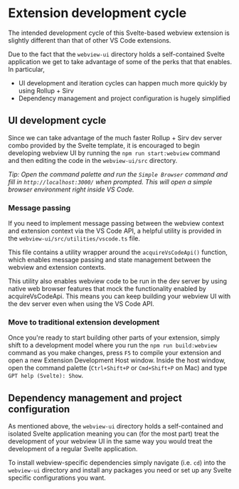 # Extension development cycle

The intended development cycle of this Svelte-based webview extension is slightly different than that of other VS Code extensions.

Due to the fact that the `webview-ui` directory holds a self-contained Svelte application we get to take advantage of some of the perks that that enables. In particular,

- UI development and iteration cycles can happen much more quickly by using Rollup + Sirv
- Dependency management and project configuration is hugely simplified

## UI development cycle

Since we can take advantage of the much faster Rollup + Sirv dev server combo provided by the Svelte template, it is encouraged to begin developing webview UI by running the `npm run start:webview` command and then editing the code in the `webview-ui/src` directory.

_Tip: Open the command palette and run the `Simple Browser` command and fill in `http://localhost:3000/` when prompted. This will open a simple browser environment right inside VS Code._

### Message passing

If you need to implement message passing between the webview context and extension context via the VS Code API, a helpful utility is provided in the `webview-ui/src/utilities/vscode.ts` file.

This file contains a utility wrapper around the `acquireVsCodeApi()` function, which enables message passing and state management between the webview and extension contexts.

This utility also enables webview code to be run in the dev server by using native web browser features that mock the functionality enabled by acquireVsCodeApi. This means you can keep building your webview UI with the dev server even when using the VS Code API.

### Move to traditional extension development

Once you're ready to start building other parts of your extension, simply shift to a development model where you run the `npm run build:webview` command as you make changes, press `F5` to compile your extension and open a new Extension Development Host window. Inside the host window, open the command palette (`Ctrl+Shift+P` or `Cmd+Shift+P` on Mac) and type `GPT help (Svelte): Show`.

## Dependency management and project configuration

As mentioned above, the `webview-ui` directory holds a self-contained and isolated Svelte application meaning you can (for the most part) treat the development of your webview UI in the same way you would treat the development of a regular Svelte application.

To install webview-specific dependencies simply navigate (i.e. `cd`) into the `webview-ui` directory and install any packages you need or set up any Svelte specific configurations you want.
